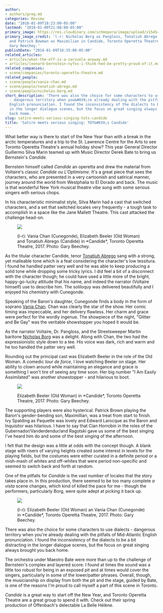 ```yaml
---
author:
- authors/greg.md
categories: Review
date: "2018-01-09T18:23:00-05:00"
lastmod: "2018-01-09T21:08:00-05:00"
primary_image: https://res.cloudinary.com/schmopera/image/upload/v1545409169/media/webhook-uploads/1515540174570/2018-01-10---Candide-sq.jpg.jpg
primary_image_credit: 'l-r: Nicholas Borg as Pangloss, Tonatiuh Abrego as Candide
  and Patrick Bowman as Maximilian in Candide, Toronto Operetta Theatre, 2017. Photo:
  Gary Beechey.'
publishDate: "2018-01-09T18:35:00-05:00"
related_articles:
- articles/what-the-eff-is-a-zarzuela-anyway.md
- articles/leonard-bernstein-nyfos-i-think-hed-be-pretty-proud-of-it.md
related_companies:
- scene/companies/toronto-operetta-theatre.md
related_people:
- scene/people/vania-chan.md
- scene/people/tonatiuh-abrego.md
- scene/people/nicholas-borg.md
short_description: 'There was also the choice for some characters to use dialects
  - dangerous territory when you&#039;re already dealing with the pitfalls of Mid-Atlantic
  English pronunciation. I found the inconsistency of the dialects to be a bit distracting
  in the longer dialogue scenes, but the focus on great singing always brought you
  back home. '
slug: satire-meets-serious-singing-tots-candide
title: 'Satire meets serious singing: TOT&#039;s Candide'
---
```


What better way is there to start of the New Year than with a break in the arctic temperatures and a trip to the St. Lawrence Centre for the Arts to see Toronto Operetta Theatre's annual holiday show? This year General Director Guillermo Silva Marin teamed up with Music Director Derek Bate to bring us Bernstein's *Candide*.

Bernstein himself called *Candide* an operetta and drew the material from Voltaire's classic *Candide ou L'Optimisme*. It's a great piece that sees the characters, who are presented in a very cartoonish and satirical manner, journey around the world from Westphalia to El Dorado and back. The music is that wonderful New York musical theatre vibe sung with some serious singers with serious chops. 

In his characteristic minimalist style, Silva Marin had a cast that switched characters, and a set that switched locales very frequently - a tough task to accomplish in a space like the Jane Mallett Theatre. This cast attacked the challenge head-on. 

<figure data-type="image">

![](https://res.cloudinary.com/schmopera/image/upload/v1545409169/media/webhook-uploads/1515540776421/2018-01-10---Beller%2CChan%2C-Abrego.jpg.jpg)
<figcaption>(l-r): Vania Chan (Cunegonde), Elizabeth Beeler (Old Woman) and Tonatiuh Abrego (Candide) in *Candide*, Toronto Operetta Theatre, 2017. Photo: Gary Beechey.</figcaption>
</figure>

As the titular character Candide, tenor [Tonatiuh Abrego](/scene/people/tonatiuh-abrego/) sang with a strong, yet malleable tone which is a feat considering the character's low tessitura. I found he handled patter very well and he was able to keep producing a solid tone while dropping some tricky lyrics. I did feel a bit of a disconnect with the character though; he could have used a little more of the bright, happy-go-lucky attitude that his name, and indeed the narrator (Voltaire himself) use to describe him. The soliloquy was delivered beautifully and I enjoyed his chemistry with Cunegonde. 

Speaking of the Baron's daughter, Cunegonde finds a body in the form of soprano [Vania Chan](/scene/people/vania-chan/). Chan was clearly the star of the show. Her comic timing was impeccable, and her delivery flawless. Her charm and grace were perfect for the wordly ingenue. The showpiece of the night, "Glitter and Be Gay" was the veritable showstopper you hoped it would be. 

As the narrator Voltaire, Dr. Pangloss, and the Streetsweeper Martin baritone [Nicholas Borg](/scene/people/nicholas-borg/) was a delight. Along with Chan, the two had the expressionistic style down to a tee. His voice was dark, rich and warm and he too handled the patter very well. 

Rounding out the principal cast was Elizabeth Beeler in the role of the Old Woman. A comedic *tour de force*, I love watching Beeler on stage. Her ability to clown around while maintaining an elegance and grace is something I won't tire of seeing any time soon. Her big number "I Am Easily Assimilated" was another showstopper - and hilarious to boot. 

<figure data-type="image">

![](https://res.cloudinary.com/schmopera/image/upload/v1545409169/media/webhook-uploads/1515540808780/2018-01-10---Beeler-lifted.jpg.jpg)
<figcaption>Elizabeth Beeler (Old Woman) in *Candide*, Toronto Operetta Theatre, 2017. Photo: Gary Beechey.</figcaption>
</figure>

The supporting players were also hysterical. Patrick Brown playing the Baron's gender-bending son, Maximillian, was a treat from start to finish. Ivy Spalding as Paquette was lovely and Edward Larocque as the Baron and Inquisitor was hilarious. I have to say that Cian Horrobin in the roles of the Gubernador/Vanderdendur/and Ragotski gave us some of the best singing I've heard him do and some of the best singing of the afternoon. 

I felt that the design was a little at odds with the concept though. A blank stage with risers of varying heights created some interest in levels for the playing fields, but the costumes were either curated in a definite period or a mish-mash of whites and off-whites that were period non-specific and seemed to switch back and forth at random. 

One of the pitfalls for *Candide* is the vast number of locales that the story takes place in. In this production, there seemed to be too many complete *a vista* scene changes, which kind of killed the pace for me - though the performers, particularly Borg, were quite adept at picking it back up. 

<figure data-type="image">

![](https://res.cloudinary.com/schmopera/image/upload/v1545409169/media/webhook-uploads/1515540824988/2018-01-10---Beller%2C-Chan-We-are-Women.jpg.jpg)
<figcaption>(l-r): Elizabeth Beeler (Old Woman) an Vania Chan (Cunegonde) in *Candide*, Toronto Operetta Theatre, 2017. Photo: Gary Beechey.</figcaption>
</figure>

There was also the choice for some characters to use dialects - dangerous territory when you're already dealing with the pitfalls of Mid-Atlantic English pronunciation. I found the inconsistency of the dialects to be a bit distracting in the longer dialogue scenes, but the focus on great singing always brought you back home. 

The orchestra under Maestro Bate were more than up to the challenge of Bernstein's complex and layered score. I found at times the sound was a little too robust for being in an exposed pit and at times would cover the singers, particularly in some of the lower/patter phrases. Overall, though, the musicianship on display from both the pit and the stage, guided by Bate, is one of the reasons I'm proud to call myself a part of this scene in Toronto. 

*Candide* is a great way to start off the New Year, and Toronto Operetta Theatre are a great group to spend it with. Check out their spring production of Offenbach's delectable La Belle Hélène. 
